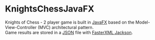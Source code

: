# KnightsChessJavaFX
Knights of Chess - 2 player game is built in [JavaFX](https://openjfx.io/) based on the Model-View-Controller (MVC) architectural pattern.<br />
Game results are stored in a [JSON](https://www.json.org/json-en.html) file with [FasterXML Jackson](https://github.com/FasterXML/jackson/).